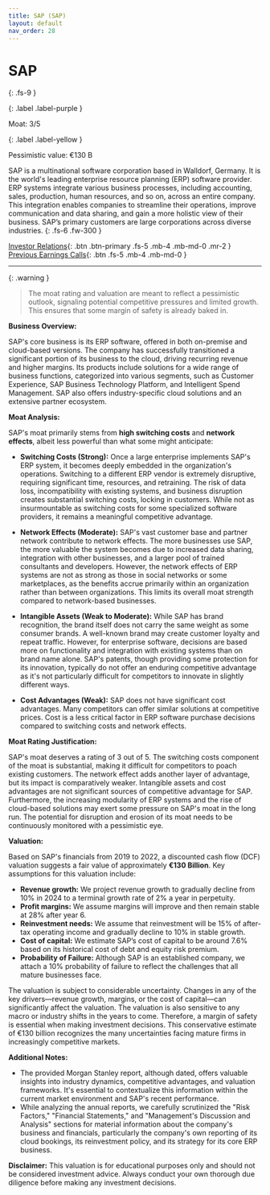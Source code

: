 ```yaml
---
title: SAP (SAP)
layout: default
nav_order: 28
---
```


# SAP
{: .fs-9 }

{: .label .label-purple }

Moat: 3/5

{: .label .label-yellow }

Pessimistic value: €130 B

SAP is a multinational software corporation based in Walldorf, Germany. It is the world's leading enterprise resource planning (ERP) software provider.  ERP systems integrate various business processes, including accounting, sales, production, human resources, and so on, across an entire company. This integration enables companies to streamline their operations, improve communication and data sharing, and gain a more holistic view of their business. SAP’s primary customers are large corporations across diverse industries.
{: .fs-6 .fw-300 }

[Investor Relations](https://www.google.com/search?q=SAP+investor+relations){: .btn .btn-primary .fs-5 .mb-4 .mb-md-0 .mr-2 }
[Previous Earnings Calls](https://discountingcashflows.com/company/SAP/transcripts/){: .btn .fs-5 .mb-4 .mb-md-0 }

---

{: .warning } 
>The moat rating and valuation are meant to reflect a pessimistic outlook, signaling potential competitive pressures and limited growth. This ensures that some margin of safety is already baked in.



**Business Overview:**

SAP's core business is its ERP software, offered in both on-premise and cloud-based versions.  The company has successfully transitioned a significant portion of its business to the cloud, driving recurring revenue and higher margins. Its products include solutions for a wide range of business functions, categorized into various segments, such as Customer Experience, SAP Business Technology Platform, and Intelligent Spend Management. SAP also offers industry-specific cloud solutions and an extensive partner ecosystem.


**Moat Analysis:**

SAP's moat primarily stems from **high switching costs** and **network effects**, albeit less powerful than what some might anticipate:

* **Switching Costs (Strong):**  Once a large enterprise implements SAP's ERP system, it becomes deeply embedded in the organization's operations.  Switching to a different ERP vendor is extremely disruptive, requiring significant time, resources, and retraining. The risk of data loss, incompatibility with existing systems, and business disruption creates substantial switching costs, locking in customers. While not as insurmountable as switching costs for some specialized software providers, it remains a meaningful competitive advantage. 

* **Network Effects (Moderate):**  SAP's vast customer base and partner network contribute to network effects.  The more businesses use SAP, the more valuable the system becomes due to increased data sharing, integration with other businesses, and a larger pool of trained consultants and developers. However, the network effects of ERP systems are not as strong as those in social networks or some marketplaces, as the benefits accrue primarily within an organization rather than between organizations. This limits its overall moat strength compared to network-based businesses.

* **Intangible Assets (Weak to Moderate):** While SAP has brand recognition, the brand itself does not carry the same weight as some consumer brands.  A well-known brand may create customer loyalty and repeat traffic. However, for enterprise software, decisions are based more on functionality and integration with existing systems than on brand name alone.  SAP's patents, though providing some protection for its innovation, typically do not offer an enduring competitive advantage as it's not particularly difficult for competitors to innovate in slightly different ways.

* **Cost Advantages (Weak):**  SAP does not have significant cost advantages.  Many competitors can offer similar solutions at competitive prices. Cost is a less critical factor in ERP software purchase decisions compared to switching costs and network effects.


**Moat Rating Justification:**

SAP's moat deserves a rating of 3 out of 5. The switching costs component of the moat is substantial, making it difficult for competitors to poach existing customers.  The network effect adds another layer of advantage, but its impact is comparatively weaker. Intangible assets and cost advantages are not significant sources of competitive advantage for SAP.  Furthermore, the increasing modularity of ERP systems and the rise of cloud-based solutions may exert some pressure on SAP's moat in the long run.  The potential for disruption and erosion of its moat needs to be continuously monitored with a pessimistic eye.


**Valuation:**

Based on SAP's financials from 2019 to 2022, a discounted cash flow (DCF) valuation suggests a fair value of approximately **€130 Billion**. Key assumptions for this valuation include:


* **Revenue growth:**  We project revenue growth to gradually decline from 10% in 2024 to a terminal growth rate of 2% a year in perpetuity.
* **Profit margins:** We assume margins will improve and then remain stable at 28% after year 6.  
* **Reinvestment needs:** We assume that reinvestment will be 15% of after-tax operating income and gradually decline to 10% in stable growth.
* **Cost of capital:** We estimate SAP’s cost of capital to be around 7.6% based on its historical cost of debt and equity risk premium.
* **Probability of Failure:** Although SAP is an established company, we attach a 10% probability of failure to reflect the challenges that all mature businesses face.

The valuation is subject to considerable uncertainty.  Changes in any of the key drivers—revenue growth, margins, or the cost of capital—can significantly affect the valuation.  The valuation is also sensitive to any macro or industry shifts in the years to come. Therefore, a margin of safety is essential when making investment decisions. This conservative estimate of €130 billion recognizes the many uncertainties facing mature firms in increasingly competitive markets.


**Additional Notes:**

* The provided Morgan Stanley report, although dated, offers valuable insights into industry dynamics, competitive advantages, and valuation frameworks.  It's essential to contextualize this information within the current market environment and SAP's recent performance.
* While analyzing the annual reports, we carefully scrutinized the "Risk Factors,"  "Financial Statements," and "Management's Discussion and Analysis" sections for material information about the company's business and financials, particularly the company's own reporting of its cloud bookings, its reinvestment policy, and its strategy for its core ERP business.

**Disclaimer:** This valuation is for educational purposes only and should not be considered investment advice.  Always conduct your own thorough due diligence before making any investment decisions.
